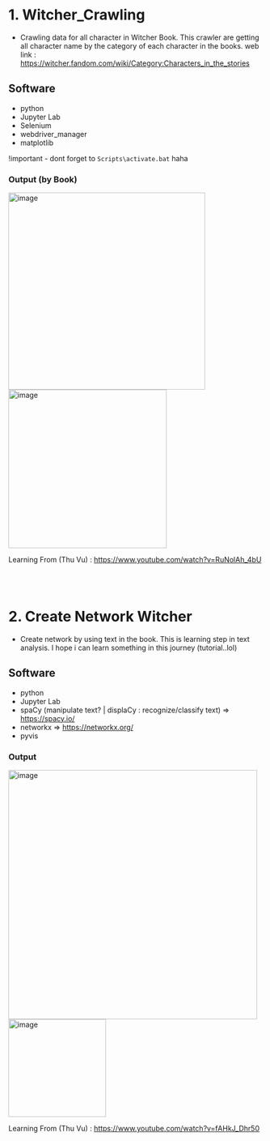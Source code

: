 # 1. Witcher_Crawling
- Crawling data for all character in Witcher Book. This crawler are getting all character name by the category of each character in the books.
web link : https://witcher.fandom.com/wiki/Category:Characters_in_the_stories

## Software
- python
- Jupyter Lab
- Selenium
- webdriver_manager
- matplotlib

!important - dont forget to <code>Scripts\activate.bat</code> haha


### Output (by Book)
<div>
<img width="389" alt="image" src="https://user-images.githubusercontent.com/58935865/180159756-34b156df-c96d-42ad-9cc7-7fc6fd79a48e.png">
<img width="313" alt="image" src="https://user-images.githubusercontent.com/58935865/180159853-5f5a2339-ba07-4cc2-8dee-b673c0cf6cbe.png">
</div>

Learning From (Thu Vu) : https://www.youtube.com/watch?v=RuNolAh_4bU

<br><br>

# 2. Create Network Witcher
- Create network by using text in the book. This is learning step in text analysis. I hope i can learn something in this journey (tutorial..lol)

## Software
- python
- Jupyter Lab
- spaCy (manipulate text? | displaCy : recognize/classify text) => https://spacy.io/
- networkx  => https://networkx.org/
- pyvis

### Output
<div>
<img width="492" alt="image" src="https://user-images.githubusercontent.com/58935865/182538398-685b11f9-3b55-4093-a39a-f4acf044b4ec.png">
<img width="193" alt="image" src="https://user-images.githubusercontent.com/58935865/182538485-f1bb73b3-f153-40f7-b762-8b82ac7f83a1.png">
</div>


Learning From (Thu Vu) : https://www.youtube.com/watch?v=fAHkJ_Dhr50
